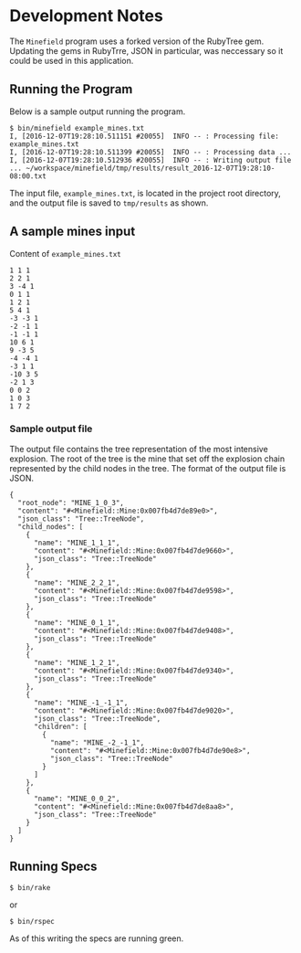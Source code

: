 # Development Notes

The `Minefield` program uses a forked version of the RubyTree gem. Updating the gems in RubyTrre,
JSON in particular, was neccessary so it could be used in this application.

## Running the Program

Below is a sample output running the program.
```
$ bin/minefield example_mines.txt
I, [2016-12-07T19:28:10.511151 #20055]  INFO -- : Processing file: example_mines.txt
I, [2016-12-07T19:28:10.511399 #20055]  INFO -- : Processing data ...
I, [2016-12-07T19:28:10.512936 #20055]  INFO -- : Writing output file ... ~/workspace/minefield/tmp/results/result_2016-12-07T19:28:10-08:00.txt
```
The input file, `example_mines.txt`, is located in the project root directory, and the output file is saved to `tmp/results` as shown.

## A sample mines input

Content of `example_mines.txt`

    1 1 1
    2 2 1
    3 -4 1
    0 1 1
    1 2 1
    5 4 1
    -3 -3 1
    -2 -1 1
    -1 -1 1
    10 6 1
    9 -3 5
    -4 -4 1
    -3 1 1
    -10 3 5
    -2 1 3
    0 0 2
    1 0 3
    1 7 2

### Sample output file

The output file contains the tree representation of the most intensive explosion. The root of the tree is the mine that set off the explosion chain
represented by the child nodes in the tree. The format of the output file is JSON.
```
{
  "root_node": "MINE_1_0_3",
  "content": "#<Minefield::Mine:0x007fb4d7de89e0>",
  "json_class": "Tree::TreeNode",
  "child_nodes": [
    {
      "name": "MINE_1_1_1",
      "content": "#<Minefield::Mine:0x007fb4d7de9660>",
      "json_class": "Tree::TreeNode"
    },
    {
      "name": "MINE_2_2_1",
      "content": "#<Minefield::Mine:0x007fb4d7de9598>",
      "json_class": "Tree::TreeNode"
    },
    {
      "name": "MINE_0_1_1",
      "content": "#<Minefield::Mine:0x007fb4d7de9408>",
      "json_class": "Tree::TreeNode"
    },
    {
      "name": "MINE_1_2_1",
      "content": "#<Minefield::Mine:0x007fb4d7de9340>",
      "json_class": "Tree::TreeNode"
    },
    {
      "name": "MINE_-1_-1_1",
      "content": "#<Minefield::Mine:0x007fb4d7de9020>",
      "json_class": "Tree::TreeNode",
      "children": [
        {
          "name": "MINE_-2_-1_1",
          "content": "#<Minefield::Mine:0x007fb4d7de90e8>",
          "json_class": "Tree::TreeNode"
        }
      ]
    },
    {
      "name": "MINE_0_0_2",
      "content": "#<Minefield::Mine:0x007fb4d7de8aa8>",
      "json_class": "Tree::TreeNode"
    }
  ]
}
```

## Running Specs

```
$ bin/rake
```
or
```
$ bin/rspec
```
As of this writing the specs are running green.

